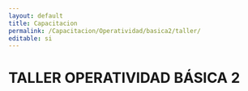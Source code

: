 ```yaml
---
layout: default
title: Capacitacion
permalink: /Capacitacion/Operatividad/basica2/taller/
editable: si
---
```


# TALLER OPERATIVIDAD BÁSICA 2  





